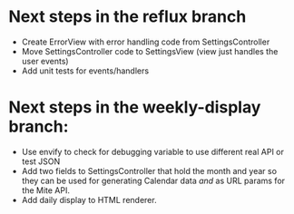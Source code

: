 # Next steps in the reflux branch

- Create ErrorView with error handling code from SettingsController
- Move SettingsController code to SettingsView (view just handles the user events)
- Add unit tests for events/handlers

# Next steps in the weekly-display branch:

- Use envify to check for debugging variable to use different real API or test JSON
- Add two fields to SettingsController that hold the month and year so they can be used for generating Calendar data *and* as URL params for the Mite API.
- Add daily display to HTML renderer.
